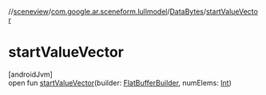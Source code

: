 //[sceneview](../../../index.md)/[com.google.ar.sceneform.lullmodel](../index.md)/[DataBytes](index.md)/[startValueVector](start-value-vector.md)

# startValueVector

[androidJvm]\
open fun [startValueVector](start-value-vector.md)(builder: [FlatBufferBuilder](../../com.google.flatbuffers/-flat-buffer-builder/index.md), numElems: [Int](https://kotlinlang.org/api/latest/jvm/stdlib/kotlin/-int/index.html))
